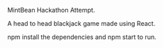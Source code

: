 MintBean Hackathon Attempt.

A head to head blackjack game made using React. 

npm install the dependencies and npm start to run.
